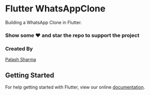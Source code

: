 # Flutter WhatsAppClone

Building a WhatsApp Clone in Flutter.

### Show some :heart: and star the repo to support the project





### Created By

[Palash Sharma](https://github.com/psPALASH) 



## Getting Started

For help getting started with Flutter, view our online
[documentation](https://flutter.io/).
